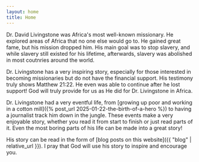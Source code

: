 ```yaml
---
layout: home
title: Home
---
```


Dr. David Livingstone was Africa's most well-known missionary. He explored areas of Africa that no one else would go to. He gained great fame, but his mission dropped him. His main goal was to stop slavery, and while slavery still existed for his lifetime, afterwards, slavery was abolished in most coutnries around the world.

Dr. Livingstone has a very inspiring story, especially for those interested in becoming missionaries but do not have the financial support. His testimony truly shows Matthew 21:22. He even was able to continue after he lost support! God will truly provide for us as He did for Dr. Livingstone in Africa.

Dr. Livingstone had a very eventful life, from [growing up poor and working in a cotton mill]({% post_url 2025-01-22-the-birth-of-a-hero %}) to having a journalist track him down in the jungle. These events make a very enjoyable story, whether you read it from start to finish or just read parts of it. Even the most boring parts of his life can be made into a great story!

His story can be read in the form of [blog posts on this website]({{ "blog" | relative_url }}). I pray that God will use his story to inspire and encourage you.